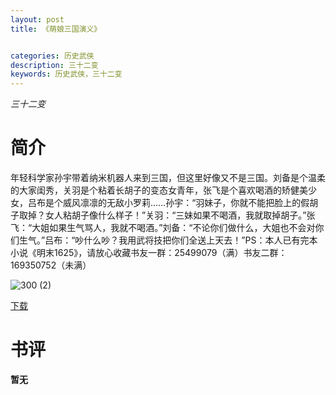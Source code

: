 ```yaml
---
layout: post
title: 《萌娘三国演义》


categories: 历史武侠
description: 三十二变
keywords: 历史武侠，三十二变
---
```


*三十二变*

# 简介

年轻科学家孙宇带着纳米机器人来到三国，但这里好像又不是三国。刘备是个温柔的大家闺秀，关羽是个粘着长胡子的变态女青年，张飞是个喜欢喝酒的矫健美少女，吕布是个威风凛凛的无敌小罗莉……孙宇：“羽妹子，你就不能把脸上的假胡子取掉？女人粘胡子像什么样子！”关羽：“三妹如果不喝酒，我就取掉胡子。”张飞：“大姐如果生气骂人，我就不喝酒。”刘备：“不论你们做什么，大姐也不会对你们生气。”吕布：“吵什么吵？我用武将技把你们全送上天去！”PS：本人已有完本小说《明末1625》，请放心收藏书友一群：25499079（满）书友二群：169350752（未满）

![300 (2)](http://tvax3.sinaimg.cn/large/008dGP0Fgy1gtx0em0mxrj304605kq31.jpg)

[下载](https://link.jscdn.cn/1drv/aHR0cHM6Ly8xZHJ2Lm1zL3QvcyFBaGU2R2dNWmVFb2poRXNVU3pXUWlNQmg2a0ZKP2U9UGFpZWFm.txt)

# 书评
**暂无**